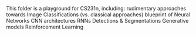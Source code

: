 This folder is a playground for CS231n,
including:
rudimentary approaches towards Image Classifications (vs. classical approaches)
blueprint of Neural Networks
CNN architectures
RNNs
Detections & Segmentations
Generative models
Reinforcement Learning
